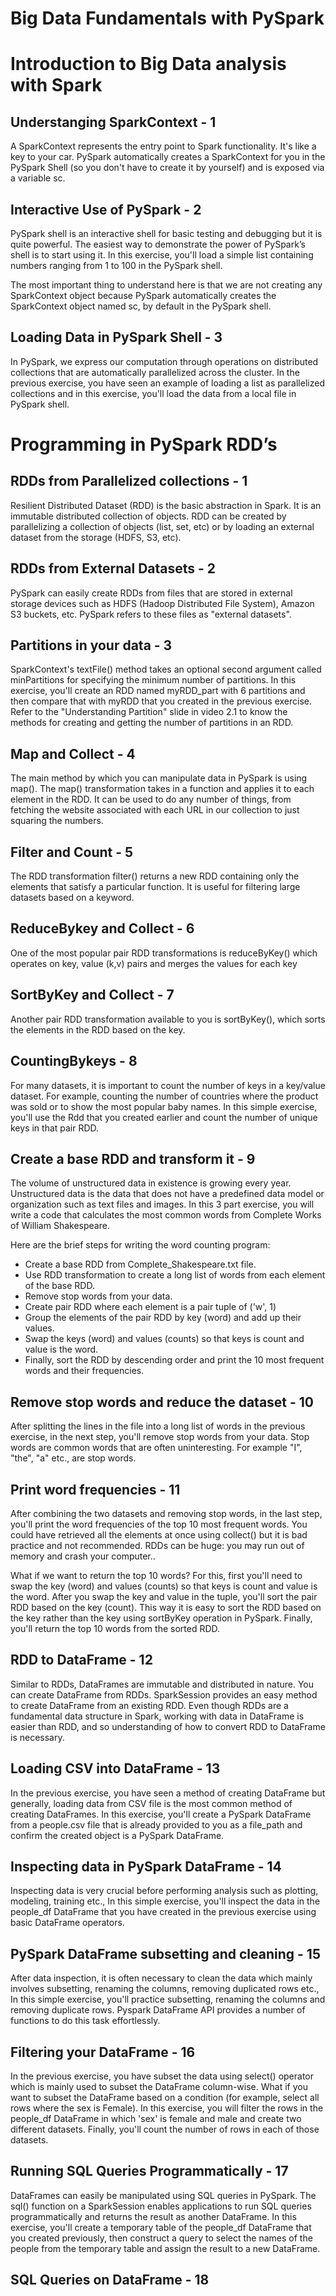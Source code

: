 # Big Data Fundamentals with PySpark

# Introduction to Big Data analysis with Spark


## Understanging SparkContext - 1

A SparkContext represents the entry point to Spark functionality. It's like a key to your car. PySpark automatically creates a SparkContext for you in the PySpark Shell (so you don't have to create it by yourself) and is exposed via a variable sc.

## Interactive Use of PySpark - 2

PySpark shell is an interactive shell for basic testing and debugging but it is quite powerful. The easiest way to demonstrate the power of PySpark’s shell is to start using it. In this exercise, you'll load a simple list containing numbers ranging from 1 to 100 in the PySpark shell.

The most important thing to understand here is that we are not creating any SparkContext object because PySpark automatically creates the SparkContext object named sc, by default in the PySpark shell.

## Loading Data in PySpark Shell - 3

In PySpark, we express our computation through operations on distributed collections that are automatically parallelized across the cluster. In the previous exercise, you have seen an example of loading a list as parallelized collections and in this exercise, you'll load the data from a local file in PySpark shell.

# Programming in PySpark RDD’s

## RDDs from Parallelized collections - 1

Resilient Distributed Dataset (RDD) is the basic abstraction in Spark. It is an immutable distributed collection of objects. RDD can be created by parallelizing a collection of objects (list, set, etc) or by loading an external dataset from the storage (HDFS, S3, etc).

## RDDs from External Datasets - 2

PySpark can easily create RDDs from files that are stored in external storage devices such as HDFS (Hadoop Distributed File System), Amazon S3 buckets, etc. PySpark refers to these files as "external datasets".

## Partitions in your data - 3

SparkContext's textFile() method takes an optional second argument called minPartitions for specifying the minimum number of partitions. In this exercise, you'll create an RDD named myRDD_part with 6 partitions and then compare that with myRDD that you created in the previous exercise. Refer to the "Understanding Partition" slide in video 2.1 to know the methods for creating and getting the number of partitions in an RDD.

## Map and Collect - 4

The main method by which you can manipulate data in PySpark is using map(). The map() transformation takes in a function and applies it to each element in the RDD. It can be used to do any number of things, from fetching the website associated with each URL in our collection to just squaring the numbers. 


## Filter and Count - 5

The RDD transformation filter() returns a new RDD containing only the elements that satisfy a particular function. It is useful for filtering large datasets based on a keyword.

## ReduceBykey and Collect - 6

One of the most popular pair RDD transformations is reduceByKey() which operates on key, value (k,v) pairs and merges the values for each key

## SortByKey and Collect - 7

Another pair RDD transformation available to you is sortByKey(), which sorts the elements in the RDD based on the key.

## CountingBykeys - 8

For many datasets, it is important to count the number of keys in a key/value dataset. For example, counting the number of countries where the product was sold or to show the most popular baby names. In this simple exercise, you'll use the Rdd that you created earlier and count the number of unique keys in that pair RDD.

## Create a base RDD and transform it - 9

The volume of unstructured data in existence is growing every year. Unstructured data is the data that does not have a predefined data model or organization such as text files and images. In this 3 part exercise, you will write a code that calculates the most common words from Complete Works of William Shakespeare.

Here are the brief steps for writing the word counting program:

* Create a base RDD from Complete_Shakespeare.txt file.
* Use RDD transformation to create a long list of words from each element of the base RDD.
* Remove stop words from your data.
* Create pair RDD where each element is a pair tuple of ('w', 1)
* Group the elements of the pair RDD by key (word) and add up their values.
* Swap the keys (word) and values (counts) so that keys is count and value is the word.
* Finally, sort the RDD by descending order and print the 10 most frequent words and their frequencies.

## Remove stop words and reduce the dataset - 10

After splitting the lines in the file into a long list of words in the previous exercise, in the next step, you'll remove stop words from your data. Stop words are common words that are often uninteresting. For example "I", "the", "a" etc., are stop words.

## Print word frequencies - 11

After combining the two datasets and removing stop words, in the last step, you'll print the word frequencies of the top 10 most frequent words. You could have retrieved all the elements at once using collect() but it is bad practice and not recommended. RDDs can be huge: you may run out of memory and crash your computer..

What if we want to return the top 10 words? For this, first you'll need to swap the key (word) and values (counts) so that keys is count and value is the word. After you swap the key and value in the tuple, you'll sort the pair RDD based on the key (count). This way it is easy to sort the RDD based on the key rather than the key using sortByKey operation in PySpark. Finally, you'll return the top 10 words from the sorted RDD.


## RDD to DataFrame - 12

Similar to RDDs, DataFrames are immutable and distributed in nature. You can create DataFrame from RDDs. SparkSession provides an easy method to create DataFrame from an existing RDD. Even though RDDs are a fundamental data structure in Spark, working with data in DataFrame is easier than RDD, and so understanding of how to convert RDD to DataFrame is necessary.

## Loading CSV into DataFrame - 13

In the previous exercise, you have seen a method of creating DataFrame but generally, loading data from CSV file is the most common method of creating DataFrames. In this exercise, you'll create a PySpark DataFrame from a people.csv file that is already provided to you as a file_path and confirm the created object is a PySpark DataFrame.


## Inspecting data in PySpark DataFrame - 14

Inspecting data is very crucial before performing analysis such as plotting, modeling, training etc., In this simple exercise, you'll inspect the data in the people_df DataFrame that you have created in the previous exercise using basic DataFrame operators.

## PySpark DataFrame subsetting and cleaning - 15

After data inspection, it is often necessary to clean the data which mainly involves subsetting, renaming the columns, removing duplicated rows etc., In this simple exercise, you'll practice subsetting, renaming the columns and removing duplicate rows. Pyspark DataFrame API provides a number of functions to do this task effortlessly.

## Filtering your DataFrame - 16

In the previous exercise, you have subset the data using select() operator which is mainly used to subset the DataFrame column-wise. What if you want to subset the DataFrame based on a condition (for example, select all rows where the sex is Female). In this exercise, you will filter the rows in the people_df DataFrame in which 'sex' is female and male and create two different datasets. Finally, you'll count the number of rows in each of those datasets.

## Running SQL Queries Programmatically - 17

DataFrames can easily be manipulated using SQL queries in PySpark. The sql() function on a SparkSession enables applications to run SQL queries programmatically and returns the result as another DataFrame. In this exercise, you'll create a temporary table of the people_df DataFrame that you created previously, then construct a query to select the names of the people from the temporary table and assign the result to a new DataFrame.

## SQL Queries on DataFrame - 18

